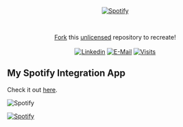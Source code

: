 &nbsp;<div align="center">
  [![Spotify](https://novatorem-seven-rose.vercel.app/)](https://open.spotify.com/user/sayang)
</div>

&nbsp;<div align="center">
  [Fork](https://github.com/novatorem/novatorem/blob/main/SetUp.md) this [unlicensed](https://choosealicense.com/licenses/unlicense/) repository to recreate!<br><br>
  [![Linkedin](https://img.shields.io/badge/linked-in-369?style=flat-square&logo=linkedin&logoColor=white&color=blue)](https://www.linkedin.com/in/andrew-novac)
  [![E-Mail](https://img.shields.io/badge/email-reveal-2a8?style=flat-square&logo=gmail&logoColor=white)](https://mail.novac.dev/)
  [![Visits](https://komarev.com/ghpvc/?username=novatorem&logo=GitHub&label=github%20visits&color=336699&logoColor=white&style=flat-square)](https://github.com/novatorem)
</div>


## My Spotify Integration App

Check it out [here](https://novatorem-seven-rose.vercel.app/).

![Spotify](https://novatorem-seven-rose.vercel.app/)

[![Spotify](https://spotify-git-main-muflihitsuka312s-projects.vercel.app)](https://open.spotify.com/user/sayang)

